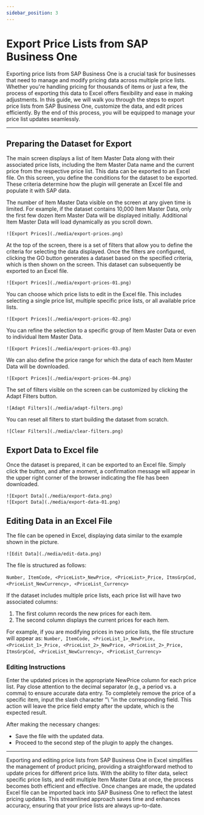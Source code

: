 ```yaml
---
sidebar_position: 3
---
```


# Export Price Lists from SAP Business One

Exporting price lists from SAP Business One is a crucial task for businesses that need to manage and modify pricing data across multiple price lists. Whether you're handling pricing for thousands of items or just a few, the process of exporting this data to Excel offers flexibility and ease in making adjustments. In this guide, we will walk you through the steps to export price lists from SAP Business One, customize the data, and edit prices efficiently. By the end of this process, you will be equipped to manage your price list updates seamlessly.

---

## Preparing the Dataset for Export

The main screen displays a list of Item Master Data along with their associated price lists, including the Item Master Data name and the current price from the respective price list. This data can be exported to an Excel file. On this screen, you define the conditions for the dataset to be exported. These criteria determine how the plugin will generate an Excel file and populate it with SAP data.

The number of Item Master Data visible on the screen at any given time is limited. For example, if the dataset contains 10,000 Item Master Data, only the first few dozen Item Master Data will be displayed initially. Additional Item Master Data will load dynamically as you scroll down.

    ![Export Prices](./media/export-prices.png)

At the top of the screen, there is a set of filters that allow you to define the criteria for selecting the data displayed. Once the filters are configured, clicking the GO button generates a dataset based on the specified criteria, which is then shown on the screen. This dataset can subsequently be exported to an Excel file.

    ![Export Prices](./media/export-prices-01.png)

You can choose which price lists to edit in the Excel file. This includes selecting a single price list, multiple specific price lists, or all available price lists.

    ![Export Prices](./media/export-prices-02.png)

You can refine the selection to a specific group of Item Master Data or even to individual Item Master Data.

    ![Export Prices](./media/export-prices-03.png)

We can also define the price range for which the data of each Item Master Data will be downloaded.

    ![Export Prices](./media/export-prices-04.png)

The set of filters visible on the screen can be customized by clicking the Adapt Filters button.

    ![Adapt Filters](./media/adapt-filters.png)

You can reset all filters to start building the dataset from scratch.

    ![Clear Filters](./media/clear-filters.png)

## Export Data to Excel file

Once the dataset is prepared, it can be exported to an Excel file. Simply click the button, and after a moment, a confirmation message will appear in the upper right corner of the browser indicating the file has been downloaded.

    ![Export Data](./media/export-data.png)
    ![Export Data](./media/export-data-01.png)

## Editing Data in an Excel File

The file can be opened in Excel, displaying data similar to the example shown in the picture.

    ![Edit Data](./media/edit-data.png)

The file is structured as follows:

`Number, ItemCode, <PriceList>_NewPrice, <PriceList>_Price, ItmsGrpCod, <PriceList_NewCurrency>, <PriceList_Currency>`

If the dataset includes multiple price lists, each price list will have two associated columns:

1. The first column records the new prices for each item.
2. The second column displays the current prices for each item.

For example, if you are modifying prices in two price lists, the file structure will appear as:
`Number, ItemCode, <PriceList_1>_NewPrice, <PriceList_1>_Price, <PriceList_2>_NewPrice, <PriceList_2>_Price, ItmsGrpCod, <PriceList_NewCurrency>, <PriceList_Currency>`

### Editing Instructions

Enter the updated prices in the appropriate NewPrice column for each price list. Pay close attention to the decimal separator (e.g., a period vs. a comma) to ensure accurate data entry. To completely remove the price of a specific item, input the slash character "\ "in the corresponding field. This action will leave the price field empty after the update, which is the expected result.

After making the necessary changes:

- Save the file with the updated data.
- Proceed to the second step of the plugin to apply the changes.

---

Exporting and editing price lists from SAP Business One in Excel simplifies the management of product pricing, providing a straightforward method to update prices for different price lists. With the ability to filter data, select specific price lists, and edit multiple Item Master Data at once, the process becomes both efficient and effective. Once changes are made, the updated Excel file can be imported back into SAP Business One to reflect the latest pricing updates. This streamlined approach saves time and enhances accuracy, ensuring that your price lists are always up-to-date.

